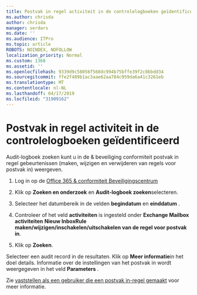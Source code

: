 ```yaml
---
title: Postvak in regel activiteit in de controlelogboeken geïdentificeerd
ms.author: chrisda
author: chrisda
manager: serdars
ms.date: ''
ms.audience: ITPro
ms.topic: article
ROBOTS: NOINDEX, NOFOLLOW
localization_priority: Normal
ms.custom: 1368
ms.assetid: ''
ms.openlocfilehash: 9339d9c58056f568dc994b75bffe39f2c8bbdd34
ms.sourcegitcommit: ffe2f489b1ac3aae62aa784c959da6a41c3261eb
ms.translationtype: MT
ms.contentlocale: nl-NL
ms.lasthandoff: 04/17/2019
ms.locfileid: "31909162"
---
```

# <a name="identify-inbox-rule-activity-in-audit-logs"></a>Postvak in regel activiteit in de controlelogboeken geïdentificeerd

Audit-logboek zoeken kunt u in de & beveiliging conformiteit postvak in regel gebeurtenissen (maken, wijzigen en verwijderen van regels voor postvak in) weergeven.

1. Log in op de [Office 365 & conformiteit Beveiligingscentrum](https://protection.office.com/)

2. Klik op **Zoeken en onderzoek** en **Audit-logboek zoeken**selecteren.

3. Selecteer het datumbereik in de velden **begindatum** en **einddatum** .

4. Controleer of het veld **activiteiten** is ingesteld onder **Exchange Mailbox activiteiten** **Nieuw InboxRule maken/wijzigen/inschakelen/uitschakelen van de regel voor postvak in**.

5. Klik op **Zoeken**.

Selecteer een audit record in de resultaten. Klik op **Meer informatie**in het doel details. Informatie over de instellingen van het postvak in wordt weergegeven in het veld **Parameters** .

Zie [vaststellen als een gebruiker die een postvak in-regel gemaakt](https://docs.microsoft.com//office365/securitycompliance/auditing-troubleshooting-scenarios#determining-if-a-user-created-an-inbox-rule) voor meer informatie.
